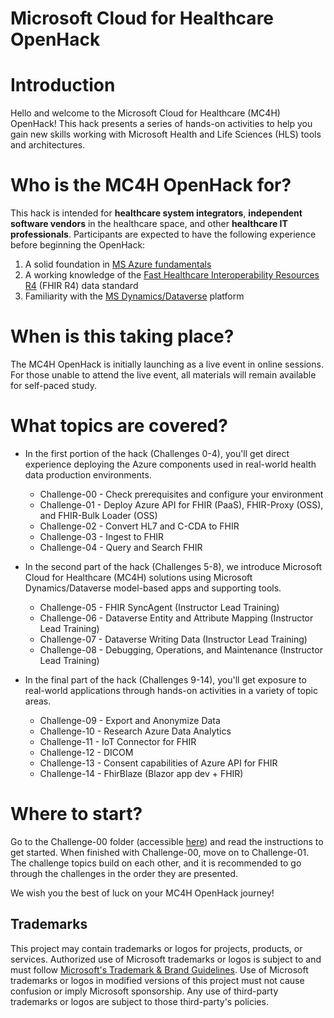 # Microsoft Cloud for Healthcare OpenHack

# Introduction
Hello and welcome to the Microsoft Cloud for Healthcare (MC4H) OpenHack! This hack presents a series of hands-on activities to help you gain new skills working with Microsoft Health and Life Sciences (HLS) tools and architectures. 

# Who is the MC4H OpenHack for?
This hack is intended for **healthcare system integrators**, **independent software vendors** in the healthcare space, and other **healthcare IT professionals**. Participants are expected to have the following experience before beginning the OpenHack:

1. A solid foundation in [MS Azure fundamentals](https://docs.microsoft.com/en-us/learn/paths/az-900-describe-cloud-concepts/)
2. A working knowledge of the [Fast Healthcare Interoperability Resources R4](https://hl7.org/fhir/R4/) (FHIR R4) data standard
3. Familiarity with the [MS Dynamics/Dataverse](https://powerplatform.microsoft.com/en-us/dataverse/) platform

# When is this taking place?

The MC4H OpenHack is initially launching as a live event in online sessions. For those unable to attend the live event, all materials will remain available for self-paced study.

# What topics are covered?

+ In the first portion of the hack (Challenges 0-4), you'll get direct experience deploying the Azure components used in real-world health data production environments.  

    + Challenge-00 - Check prerequisites and configure your environment
    + Challenge-01 - Deploy Azure API for FHIR (PaaS), FHIR-Proxy (OSS), and FHIR-Bulk Loader (OSS)
    + Challenge-02 - Convert HL7 and C-CDA to FHIR
    + Challenge-03 - Ingest to FHIR
    + Challenge-04 - Query and Search FHIR

+ In the second part of the hack (Challenges 5-8), we introduce Microsoft Cloud for Healthcare (MC4H) solutions using Microsoft Dynamics/Dataverse model-based apps and supporting tools.

    + Challenge-05 - FHIR SyncAgent (Instructor Lead Training)
    + Challenge-06 - Dataverse Entity and Attribute Mapping (Instructor Lead Training)
    + Challenge-07 - Dataverse Writing Data (Instructor Lead Training)
    + Challenge-08 - Debugging, Operations, and Maintenance (Instructor Lead Training)
    
+ In the final part of the hack (Challenges 9-14), you'll get exposure to real-world applications through hands-on activities in a variety of topic areas.

    + Challenge-09 - Export and Anonymize Data
    + Challenge-10 - Research Azure Data Analytics
    + Challenge-11 - IoT Connector for FHIR
    + Challenge-12 - DICOM
    + Challenge-13 - Consent capabilities of Azure API for FHIR
    + Challenge-14 - FhirBlaze (Blazor app dev + FHIR)

# Where to start?

Go to the Challenge-00 folder (accessible [here](./Challenge-00)) and read the instructions to get started. When finished with Challenge-00, move on to Challenge-01. The challenge topics build on each other, and it is recommended to go through the challenges in the order they are presented. 

We wish you the best of luck on your MC4H OpenHack journey!

## Trademarks

This project may contain trademarks or logos for projects, products, or services. Authorized use of Microsoft 
trademarks or logos is subject to and must follow 
[Microsoft's Trademark & Brand Guidelines](https://www.microsoft.com/en-us/legal/intellectualproperty/trademarks/usage/general).
Use of Microsoft trademarks or logos in modified versions of this project must not cause confusion or imply Microsoft sponsorship.
Any use of third-party trademarks or logos are subject to those third-party's policies.
